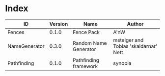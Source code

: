 # Index

| ID | Version | Name | Author
|----|---------|------|-------
| Fences | 0.1.0 | Fence Pack | A'nW |
| NameGenerator | 0.3.0 | Random Name Generator | msteiger and Tobias 'skaldarnar' Nett |
| Pathfinding | 0.1.0 | Pathfinding framework | synopia |
